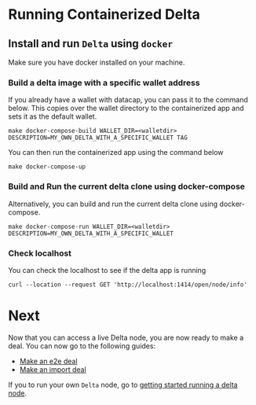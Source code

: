 # Running Containerized Delta

## Install and run `Delta` using `docker`
Make sure you have docker installed on your machine.

### Build a delta image with a specific wallet address
If you already have a wallet with datacap, you can pass it to the command below. This copies over the wallet directory to the containerized app and sets it as the default wallet.
```
make docker-compose-build WALLET_DIR=<walletdir> DESCRIPTION=MY_OWN_DELTA_WITH_A_SPECIFIC_WALLET TAG
```
You can then run the containerized app using the command below
```
make docker-compose-up
```

### Build and Run the current delta clone using docker-compose
Alternatively, you can build and run the current delta clone using docker-compose.
```
make docker-compose-run WALLET_DIR=<walletdir> DESCRIPTION=MY_OWN_DELTA_WITH_A_SPECIFIC_WALLET
```

### Check localhost
You can check the localhost to see if the delta app is running
```
curl --location --request GET 'http://localhost:1414/open/node/info'
```

# Next
Now that you can access a live Delta node, you are now ready to make a deal. You can now go to the following guides:

- [Make an e2e deal](make-e2e-deal.md)
- [Make an import deal](make-import-deal.md)

If you to run your own `Delta` node, go to [getting started running a delta node](getting-started-run-delta.md).